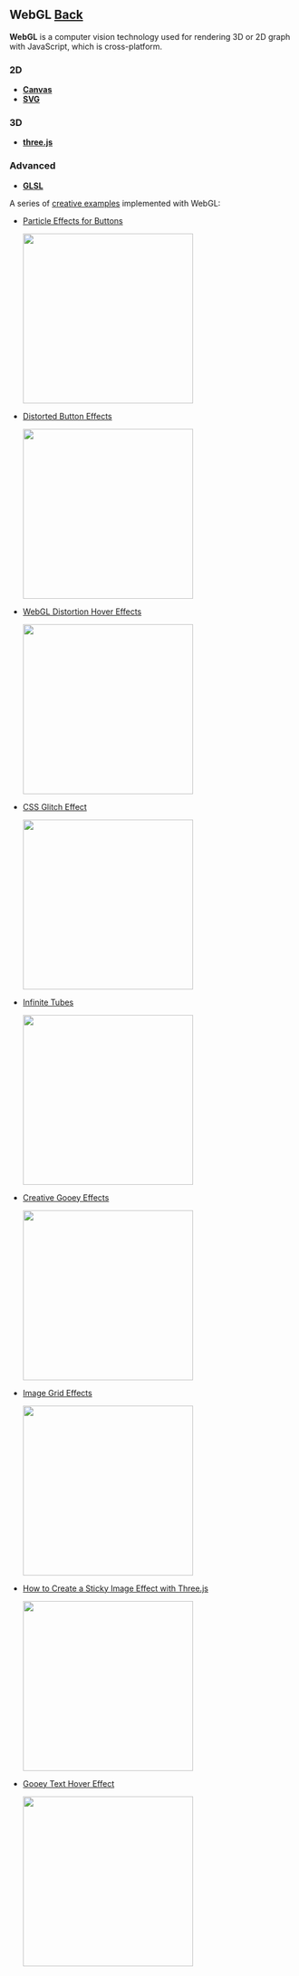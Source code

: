 ## WebGL [Back](./../JavaScript.md)

**WebGL** is a computer vision technology used for rendering 3D or 2D graph with JavaScript, which is cross-platform.

### 2D

- [**Canvas**](./canvas/canvas.md)
- [**SVG**](./SVG/SVG.md)

### 3D

- [**three.js**](./three/three.md)

### Advanced

- [**GLSL**](./glsl/glsl.md)

A series of [creative examples](https://github.com/aleen42?q=weather&tab=stars&q=weather&q=effect) implemented with WebGL:

- [Particle Effects for Buttons](https://github.com/codrops/ParticleEffectsButtons)

    <a href="http://tympanus.net/Development/ParticleEffectsButtons/" target="_blank"><img src="./images/1.jpeg" width="300px" /></a>

- [Distorted Button Effects](https://github.com/codrops/DistortedButtonEffects)

    <a href="http://tympanus.net/Development/DistortedButtonEffects/" target="_blank"><img src="./images/2.png" width="300px" /></a>

- [WebGL Distortion Hover Effects](https://github.com/robin-dela/hover-effect)

    <a href="https://tympanus.net/Development/DistortionHoverEffect/" target="_blank"><img src="./images/3.jpg" width="300px" /></a>

- [CSS Glitch Effect](https://github.com/codrops/CSSGlitchEffect)

    <a href="https://tympanus.net/Tutorials/CSSGlitchEffect/" target="_blank"><img src="./images/4.jpeg" width="300px" /></a>

- [Infinite Tubes](https://github.com/Mamboleoo/InfiniteTubes)

    <a href="https://tympanus.net/Development/InfiniteTubes/" target="_blank"><img src="./images/5.jpeg" width="300px" /></a>

- [Creative Gooey Effects](https://github.com/codrops/CreativeGooeyEffects)

    <a href="http://tympanus.net/Development/CreativeGooeyEffects/" target="_blank"><img src="./images/6.jpg" width="300px" /></a>

- [Image Grid Effects](https://github.com/codrops/ImageGridEffects)

    <a href="http://tympanus.net/Development/ImageGridEffects/" target="_blank"><img src="./images/7.jpg" width="300px" /></a>

- [How to Create a Sticky Image Effect with Three.js](https://github.com/Anemolo/StickyImageEffect)

    <a href="https://tympanus.net/Tutorials/StickyImageEffect/" target="_blank"><img src="./images/8.jpeg" width="300px" /></a>

- [Gooey Text Hover Effect](https://github.com/codrops/GooeyTextHoverEffect)

    <a href="http://tympanus.net/Development/GooeyTextHover/" target="_blank"><img src="./images/9.jpeg" width="300px" /></a>
